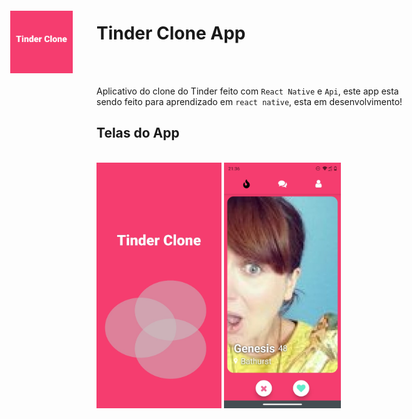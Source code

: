 # Tinder Clone App

<img src="./assets/adaptive-icon.png" width="100" style="position: absolute; left: 90px; top: 70px"/>
<br>
<br>

Aplicativo do clone do Tinder feito com `React Native` e `Api`, este app esta sendo feito para aprendizado em `react native`, esta em desenvolvimento!

## Telas do App
<br>

<div class="box" style="display: inline-block;">
  <img src="./assets/tela1.jpeg" width="200"/>
  <img src="./assets/home.jpeg" width="187">
</div>
